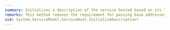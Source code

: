 ```yaml
---
summary: Initializes a description of the service hosted based on its type or instance.
remarks: This method removes the requirement for passing base addresses as part of <xref:System.ServiceModel.ServiceHost.%23ctor%2A>. Classes that inherit from <xref:System.ServiceModel.ServiceHost> can call <xref:System.ServiceModel.ServiceHost.%23ctor%2A> and then can call one of the <xref:System.ServiceModel.ServiceHost.InitializeDescription%2A> when a base address is available. This is how the Service Model Metadata Utility Tool (Svcutil.exe) is implemented.
uid: System.ServiceModel.ServiceHost.InitializeDescription*
---
```

